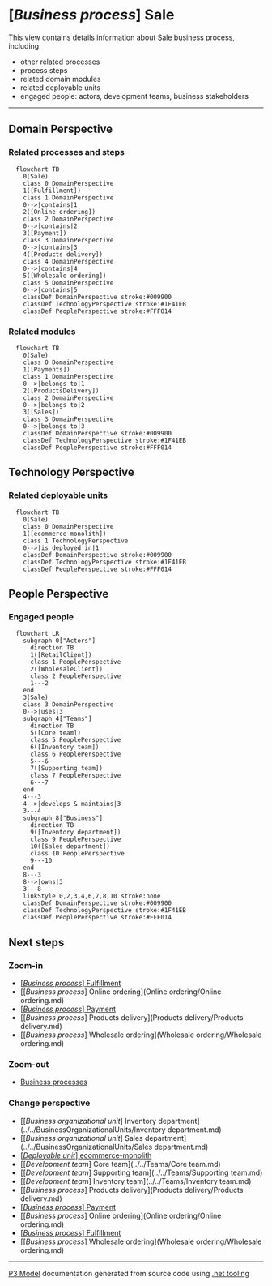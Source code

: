 ﻿
# [*Business process*] Sale

This view contains details information about Sale business process, including:
- other related processes
- process steps
- related domain modules
- related deployable units
- engaged people: actors, development teams, business stakeholders  

---



## Domain Perspective


### Related processes and steps

```mermaid
  flowchart TB
    0(Sale)
    class 0 DomainPerspective
    1([Fulfillment])
    class 1 DomainPerspective
    0-->|contains|1
    2([Online ordering])
    class 2 DomainPerspective
    0-->|contains|2
    3([Payment])
    class 3 DomainPerspective
    0-->|contains|3
    4([Products delivery])
    class 4 DomainPerspective
    0-->|contains|4
    5([Wholesale ordering])
    class 5 DomainPerspective
    0-->|contains|5
    classDef DomainPerspective stroke:#009900
    classDef TechnologyPerspective stroke:#1F41EB
    classDef PeoplePerspective stroke:#FFF014
```

### Related modules

```mermaid
  flowchart TB
    0(Sale)
    class 0 DomainPerspective
    1([Payments])
    class 1 DomainPerspective
    0-->|belongs to|1
    2([ProductsDelivery])
    class 2 DomainPerspective
    0-->|belongs to|2
    3([Sales])
    class 3 DomainPerspective
    0-->|belongs to|3
    classDef DomainPerspective stroke:#009900
    classDef TechnologyPerspective stroke:#1F41EB
    classDef PeoplePerspective stroke:#FFF014
```

## Technology Perspective


### Related deployable units

```mermaid
  flowchart TB
    0(Sale)
    class 0 DomainPerspective
    1([ecommerce-monolith])
    class 1 TechnologyPerspective
    0-->|is deployed in|1
    classDef DomainPerspective stroke:#009900
    classDef TechnologyPerspective stroke:#1F41EB
    classDef PeoplePerspective stroke:#FFF014
```

## People Perspective


### Engaged people

```mermaid
  flowchart LR
    subgraph 0["Actors"]
      direction TB
      1([RetailClient])
      class 1 PeoplePerspective
      2([WholesaleClient])
      class 2 PeoplePerspective
      1---2
    end
    3(Sale)
    class 3 DomainPerspective
    0-->|uses|3
    subgraph 4["Teams"]
      direction TB
      5([Core team])
      class 5 PeoplePerspective
      6([Inventory team])
      class 6 PeoplePerspective
      5---6
      7([Supporting team])
      class 7 PeoplePerspective
      6---7
    end
    4---3
    4-->|develops & maintains|3
    3---4
    subgraph 8["Business"]
      direction TB
      9([Inventory department])
      class 9 PeoplePerspective
      10([Sales department])
      class 10 PeoplePerspective
      9---10
    end
    8---3
    8-->|owns|3
    3---8
    linkStyle 0,2,3,4,6,7,8,10 stroke:none
    classDef DomainPerspective stroke:#009900
    classDef TechnologyPerspective stroke:#1F41EB
    classDef PeoplePerspective stroke:#FFF014
```

## Next steps


### Zoom-in

  - [[*Business process*] Fulfillment](Fulfillment/Fulfillment.md)
  - [[*Business process*] Online ordering](Online ordering/Online ordering.md)
  - [[*Business process*] Payment](Payment/Payment.md)
  - [[*Business process*] Products delivery](Products delivery/Products delivery.md)
  - [[*Business process*] Wholesale ordering](Wholesale ordering/Wholesale ordering.md)

### Zoom-out

- [Business processes](../../Business_Processes.md)

### Change perspective

- [[*Business organizational unit*] Inventory department](../../BusinessOrganizationalUnits/Inventory department.md)
- [[*Business organizational unit*] Sales department](../../BusinessOrganizationalUnits/Sales department.md)
- [[*Deployable unit*] ecommerce-monolith](../../DeployableUnits/ecommerce-monolith.md)
- [[*Development team*] Core team](../../Teams/Core team.md)
- [[*Development team*] Supporting team](../../Teams/Supporting team.md)
- [[*Development team*] Inventory team](../../Teams/Inventory team.md)
- [[*Business process*] Products delivery](Products delivery/Products delivery.md)
- [[*Business process*] Payment](Payment/Payment.md)
- [[*Business process*] Online ordering](Online ordering/Online ordering.md)
- [[*Business process*] Fulfillment](Fulfillment/Fulfillment.md)
- [[*Business process*] Wholesale ordering](Wholesale ordering/Wholesale ordering.md)

---

[P3 Model](https://github.com/P3-model/P3-model) documentation generated from source code using [.net tooling](https://github.com/P3-model/P3-model-dotnet)
